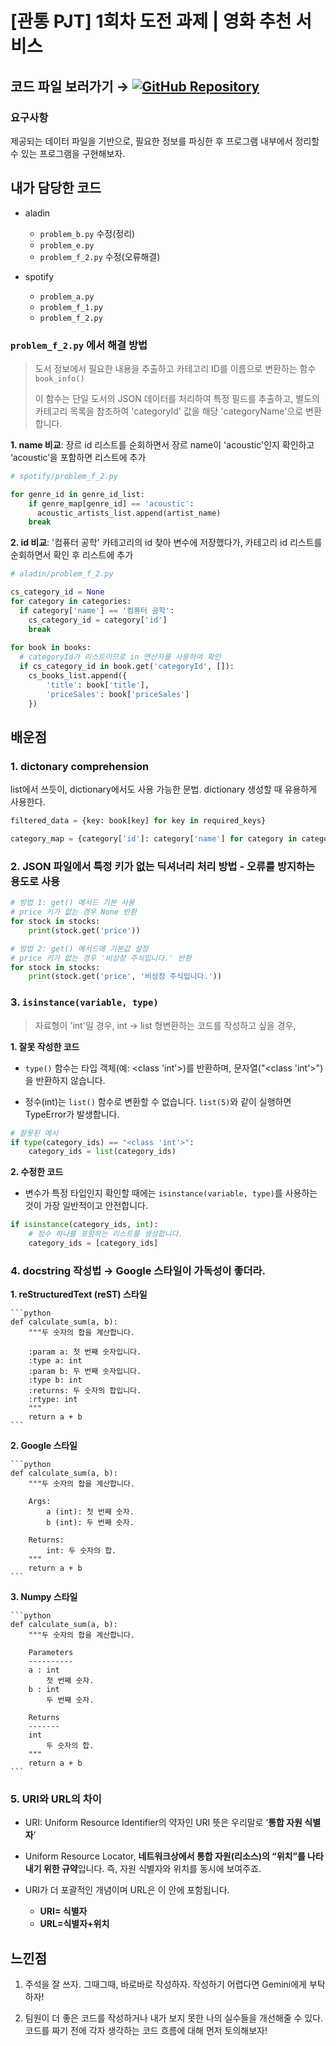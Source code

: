 # [관통 PJT] 1회차 도전 과제 | 영화 추천 서비스

## 코드 파일 보러가기 → [![GitHub Repository](https://img.shields.io/badge/GitHub-ajjoona--git/pjt--01-yellow?style=flat&logo=github)](https://github.com/ajjoona-git/pjt-01.git)

### 요구사항
제공되는 데이터 파일을 기반으로, 필요한 정보를 파싱한 후 프로그램 내부에서 정리할 수 있는 프로그램을 구현해보자.

## 내가 담당한 코드

- aladin
    - `problem_b.py` 수정(정리)
    - `problem_e.py` 
    - `problem_f_2.py` 수정(오류해결)

- spotify
    - `problem_a.py`
    - `problem_f_1.py`
    - `problem_f_2.py`


### `problem_f_2.py` 에서 해결 방법

> 도서 정보에서 필요한 내용을 추출하고 카테고리 ID를 이름으로 변환하는 함수 `book_info()`
> 
> 이 함수는 단일 도서의 JSON 데이터를 처리하여 특정 필드를 추출하고,
> 별도의 카테고리 목록을 참조하여 'categoryId' 값을 해당 'categoryName'으로 변환합니다.
>

**1. name 비교**: 장르 id 리스트를 순회하면서 장르 name이 'acoustic'인지 확인하고 ‘acoustic’을 포함하면 리스트에 추가

```python
# spotify/problem_f_2.py

for genre_id in genre_id_list:
	if genre_map[genre_id] == 'acoustic':
	  acoustic_artists_list.append(artist_name)
    break
```

**2. id 비교**: '컴퓨터 공학' 카테고리의 id 찾아 변수에 저장했다가, 카테고리 id 리스트를 순회하면서 확인 후 리스트에 추가

```python
# aladin/problem_f_2.py

cs_category_id = None
for category in categories:
  if category['name'] == '컴퓨터 공학':
    cs_category_id = category['id']
    break
    
for book in books:
  # categoryId가 리스트이므로 in 연산자를 사용하여 확인
  if cs_category_id in book.get('categoryId', []):
    cs_books_list.append({
        'title': book['title'],
        'priceSales': book['priceSales']
    })
```


## 배운점

### 1. dictonary comprehension

list에서 쓰듯이, dictionary에서도 사용 가능한 문법. dictionary 생성할 때 유용하게 사용한다.

```python
filtered_data = {key: book[key] for key in required_keys}

category_map = {category['id']: category['name'] for category in categories}
```


### 2. JSON 파일에서 특정 키가 없는 딕셔너리 처리 방법 - 오류를 방지하는 용도로 사용

```python
# 방법 1: get() 메서드 기본 사용
# price 키가 없는 경우 None 반환
for stock in stocks:
    print(stock.get('price'))

# 방법 2: get() 메서드에 기본값 설정
# price 키가 없는 경우 '비상장 주식입니다.' 반환
for stock in stocks:
    print(stock.get('price', '비상장 주식입니다.'))
```


### 3. `isinstance(variable, type)`

> 자료형이 'int'일 경우, int → list 형변환하는 코드를 작성하고 싶을 경우, 

**1. 잘못 작성한 코드**

- `type()` 함수는 타입 객체(예: <class 'int'>)를 반환하며, 문자열("<class 'int'>")을 반환하지 않습니다.

- 정수(int)는 `list()` 함수로 변환할 수 없습니다. `list(5)`와 같이 실행하면 TypeError가 발생합니다.

```python
# 잘못된 예시
if type(category_ids) == "<class 'int'>":
    category_ids = list(category_ids)
```

**2. 수정한 코드**

- 변수가 특정 타입인지 확인할 때에는 `isinstance(variable, type)`를 사용하는 것이 가장 일반적이고 안전합니다.

```python
if isinstance(category_ids, int):
    # 정수 하나를 포함하는 리스트를 생성합니다.
    category_ids = [category_ids] 
```


### 4. docstring 작성법 → Google 스타일이 가독성이 좋더라.
    
**1. reStructuredText (reST) 스타일**
    
    ```python
    def calculate_sum(a, b):
        """두 숫자의 합을 계산합니다.
    
        :param a: 첫 번째 숫자입니다.
        :type a: int
        :param b: 두 번째 숫자입니다.
        :type b: int
        :returns: 두 숫자의 합입니다.
        :rtype: int
        """
        return a + b
    ```
    
**2. Google 스타일**
    
    ```python
    def calculate_sum(a, b):
        """두 숫자의 합을 계산합니다.
    
        Args:
            a (int): 첫 번째 숫자.
            b (int): 두 번째 숫자.
    
        Returns:
            int: 두 숫자의 합.
        """
        return a + b
    ```
    
**3. Numpy 스타일**
    
    ```python
    def calculate_sum(a, b):
        """두 숫자의 합을 계산합니다.
    
        Parameters
        ----------
        a : int
            첫 번째 숫자.
        b : int
            두 번째 숫자.
    
        Returns
        -------
        int
            두 숫자의 합.
        """
        return a + b
    ```
    

### 5. URI와 URL의 차이

- URI: Uniform Resource Identifier의 약자인 URI 뜻은 우리말로 ‘**통합 자원 식별자**’

- Uniform Resource Locator, **네트워크상에서 통합 자원(리소스)의 “위치”를 나타내기 위한 규약**입니다. 즉, 자원 식별자와 위치를 동시에 보여주죠.

- URI가 더 포괄적인 개념이며 URL은 이 안에 포함됩니다.

    - **URI= 식별자**
    - **URL=식별자+위치**


## 느낀점

1. 주석을 잘 쓰자. 그때그때, 바로바로 작성하자. 작성하기 어렵다면 Gemini에게 부탁하자!

2. 팀원이 더 좋은 코드를 작성하거나 내가 보지 못한 나의 실수들을 개선해줄 수 있다. 코드를 짜기 전에 각자 생각하는 코드 흐름에 대해 먼저 토의해보자!